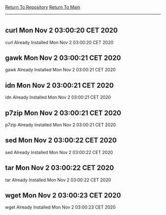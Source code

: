 [Return To Repository](https://github.com/bast69/piholeparser/)
[Return To Main](https://github.com/bast69/piholeparser/blob/master/RecentRunLogs/Mainlog.md)
____________________________________
# 
## curl Mon Nov  2 03:00:20 CET 2020
curl Already Installed Mon Nov  2 03:00:20 CET 2020
## gawk Mon Nov  2 03:00:21 CET 2020
gawk Already Installed Mon Nov  2 03:00:21 CET 2020
## idn Mon Nov  2 03:00:21 CET 2020
idn Already Installed Mon Nov  2 03:00:21 CET 2020
## p7zip Mon Nov  2 03:00:21 CET 2020
p7zip Already Installed Mon Nov  2 03:00:21 CET 2020
## sed Mon Nov  2 03:00:22 CET 2020
sed Already Installed Mon Nov  2 03:00:22 CET 2020
## tar Mon Nov  2 03:00:22 CET 2020
tar Already Installed Mon Nov  2 03:00:22 CET 2020
## wget Mon Nov  2 03:00:23 CET 2020
wget Already Installed Mon Nov  2 03:00:23 CET 2020
